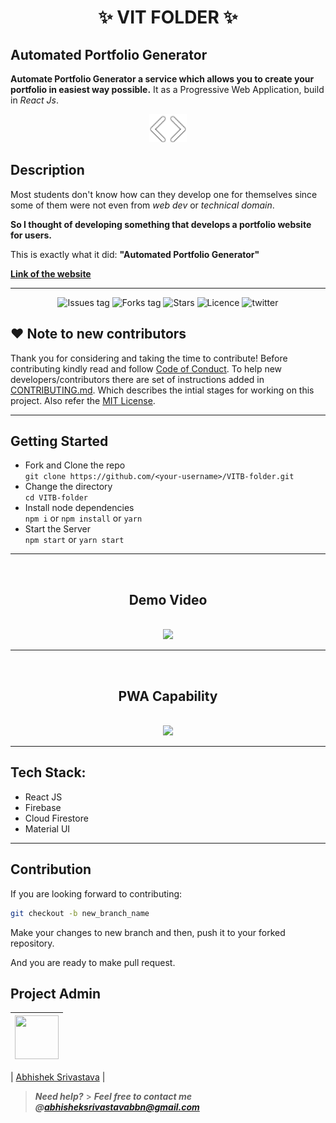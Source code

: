 <h1 align="center">
    ✨ VIT FOLDER ✨
</h1>

## Automated Portfolio Generator

**Automate Portfolio Generator a service which allows you to create your portfolio in easiest way possible.** It as a Progressive Web Application, build in _React Js_.


<div align="center">
  <img src="Readme-assets/logo.png" />
</div>

## Description

Most students don't know how can they develop one for themselves since some of them were not even from _web dev_ or _technical domain_.

**So I thought of developing something that develops a portfolio website for users.**

This is exactly what it did: **"Automated Portfolio Generator"**

<a href="https://automated-portfolio-generator.web.app/" >**Link of the website**</a>

---

<div align="center">

![Issues tag](https://img.shields.io/github/issues/abhishek2x/VITB-folder)
![Forks tag](https://img.shields.io/github/forks/abhishek2x/VITB-folder)
![Stars](https://img.shields.io/github/stars/abhishek2x/VITB-folder?style=social)
![Licence](https://img.shields.io/github/license/abhishek2x/VITB-folder)
![twitter](https://img.shields.io/twitter/follow/Abhishe51428266?style=social)

</div>

## ❤️ Note to new contributors

Thank you for considering and taking the time to contribute! Before contributing kindly read and follow [Code of Conduct](CODE_OF_CONDUCT.md). To help new developers/contributors there are set of instructions added in [CONTRIBUTING.md](CONTRIBUTING.md). Which describes the intial stages for working on this project. Also refer the [MIT License](LICENSE).

---

## Getting Started

- Fork and Clone the repo <br/>
  `git clone https://github.com/<your-username>/VITB-folder.git`
- Change the directory<br/>
  `cd VITB-folder`
- Install node dependencies<br/>
  `npm i` or `npm install` or `yarn`
- Start the Server<br/>
  `npm start` or `yarn start`

***
<br/>
<div align="center">

## Demo Video
<br/>
<img src="Readme-assets/web.gif" height="450"/>

</div>


***
<br/>
<div align="center">

## PWA Capability
<br/>
<img src="Readme-assets/pwa.gif" width="250"/>

</div>

***

## Tech Stack:

- React JS
- Firebase
- Cloud Firestore
- Material UI

---

## Contribution

If you are looking forward to contributing:

```bash
git checkout -b new_branch_name
```

Make your changes to new branch and then, push it to your forked repository.

And you are ready to make pull request.

## Project Admin

| <a href="https://github.com/abhishek2x"><img src="https://avatars.githubusercontent.com/u/53976003?s=460&u=3207af548a3204a51d49db9a48c28aa55aff83a5&v=4" width=70px height=70px /></a> |
| ---------------------------------------------------------------------------------------------------------------------------------------------------------------------------------------- |

| [Abhishek Srivastava](https://www.github.com/abhishek2x/)                                                                                             |

> **_Need help?_** > **_Feel free to contact me @[abhisheksrivastavabbn@gmail.com](mailto:abhisheksrivastavabbn@gmail.com)_**
